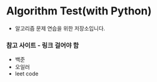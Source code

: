 # Algorithm Test(with Python)

* 알고리즘 문제 연습을 위한 저장소입니다.


### 참고 사이트 - 링크 걸어야 함

* 백준
* 오일러
* leet code




